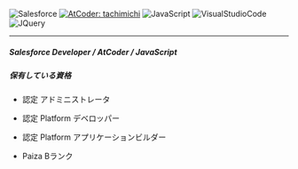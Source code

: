 ![Salesforce](https://img.shields.io/static/v1?&message=Salesforce&color=00A1E0&logo=Salesforce&logoColor=FFFFFF&label=)
[![AtCoder: tachimichi](https://img.shields.io/endpoint?url=https%3A%2F%2Fatcoder-badges.now.sh%2Fapi%2Fatcoder%2Fjson%2Ftachimichi)](https://atcoder.jp/users/tachimichi)
![JavaScript](https://img.shields.io/badge/JavaScript-276DC3.svg?logo=JavaScript)
![VisualStudioCode](https://img.shields.io/badge/-Visual%20Studio%20Code-007ACC.svg?logo=visual-studio-code)
![JQuery](https://img.shields.io/badge/-jQuery-0769AD.svg?logo=jquery)

---

##### Salesforce Developer / AtCoder / JavaScript

##### 保有している資格
* 認定 アドミニストレータ
* 認定 Platform デベロッパー
* 認定 Platform アプリケーションビルダー

* Paiza Bランク
